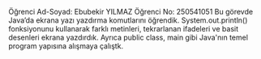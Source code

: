 Öğrenci Ad-Soyad: Ebubekir YILMAZ
Öğrenci No: 250541051
Bu görevde Java’da ekrana yazı yazdırma komutlarını öğrendik.
System.out.println() fonksiyonunu kullanarak farklı metinleri, tekrarlanan ifadeleri ve basit desenleri ekrana yazdırdık.
Ayrıca public class, main gibi Java'nın temel program yapısına alışmaya çalıştk.

